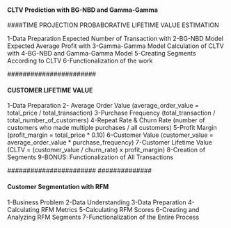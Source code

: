 #### CLTV Prediction with BG-NBD and Gamma-Gamma

####TIME PROJECTION PROBABORATIVE LIFETIME VALUE ESTIMATION

1-Data Preparation
Expected Number of Transaction with 2-BG-NBD Model
Expected Average Profit with 3-Gamma-Gamma Model
Calculation of CLTV with 4-BG-NBD and Gamma-Gamma Model
5-Creating Segments According to CLTV
6-Functionalization of the work

#######################
#### CUSTOMER LIFETIME VALUE


1-Data Preparation
2- Average Order Value (average_order_value = total_price / total_transaction)
3-Purchase Frequency (total_transaction / total_number_of_customers)
4-Repeat Rate & Churn Rate (number of customers who made multiple purchases / all customers)
5-Profit Margin (profit_margin = total_price * 0.10)
6-Customer Value (customer_value = average_order_value * purchase_frequency)
7-Customer Lifetime Value (CLTV = (customer_value / churn_rate) x profit_margin)
8-Creation of Segments
9-BONUS: Functionalization of All Transactions

####################### ##############
#### Customer Segmentation with RFM

1-Business Problem
2-Data Understanding
3-Data Preparation
4-Calculating RFM Metrics
5-Calculating RFM Scores
6-Creating and Analyzing RFM Segments
7-Functionalization of the Entire Process